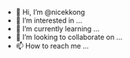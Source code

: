- 👋 Hi, I’m @nicekkong
- 👀 I’m interested in ...
- 🌱 I’m currently learning ...
- 💞️ I’m looking to collaborate on ...
- 📫 How to reach me ...

<!---
nicekkong/nicekkong is a ✨ special ✨ repository because its `README.md` (this file) appears on your GitHub profile.
You can click the Preview link to take a look at your changes.
--->
